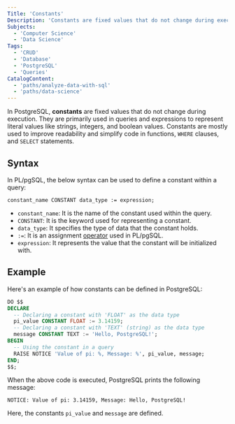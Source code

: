 ```yaml
---
Title: 'Constants'
Description: 'Constants are fixed values that do not change during execution.'
Subjects:
  - 'Computer Science'
  - 'Data Science'
Tags:
  - 'CRUD'
  - 'Database'
  - 'PostgreSQL'
  - 'Queries'
CatalogContent:
  - 'paths/analyze-data-with-sql'
  - 'paths/data-science'
---
```


In PostgreSQL, **constants** are fixed values that do not change during execution. They are primarily used in queries and expressions to represent literal values like strings, integers, and boolean values. Constants are mostly used to improve readability and simplify code in functions, `WHERE` clauses, and `SELECT` statements.

## Syntax

In PL/pgSQL, the below syntax can be used to define a constant within a query:

```pseudo
constant_name CONSTANT data_type := expression;
```

- `constant_name`: It is the name of the constant used within the query.
- `CONSTANT`: It is the keyword used for representing a constant.
- `data_type`: It specifies the type of data that the constant holds.
- `:=`: It is an assignment [operator](https://www.codecademy.com/resources/docs/postgresql/operators) used in PL/pgSQL.
- `expression`: It represents the value that the constant will be initialized with.

## Example

Here's an example of how constants can be defined in PostgreSQL:

```sql
DO $$
DECLARE
  -- Declaring a constant with 'FLOAT' as the data type
  pi_value CONSTANT FLOAT := 3.14159;
  -- Declaring a constant with 'TEXT' (string) as the data type
  message CONSTANT TEXT := 'Hello, PostgreSQL!';
BEGIN
  -- Using the constant in a query
  RAISE NOTICE 'Value of pi: %, Message: %', pi_value, message;
END;
$$;
```

When the above code is executed, PostgreSQL prints the following message:

```shell
NOTICE: Value of pi: 3.14159, Message: Hello, PostgreSQL!
```

Here, the constants `pi_value` and `message` are defined.
